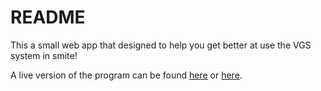 # README

This a small web app that designed to help you get better at use the VGS system in smite!

A live version of the program can be found [here](http://www.smitevgstrainer.com/) or [here](https://floating-castle-04251.herokuapp.com/).
